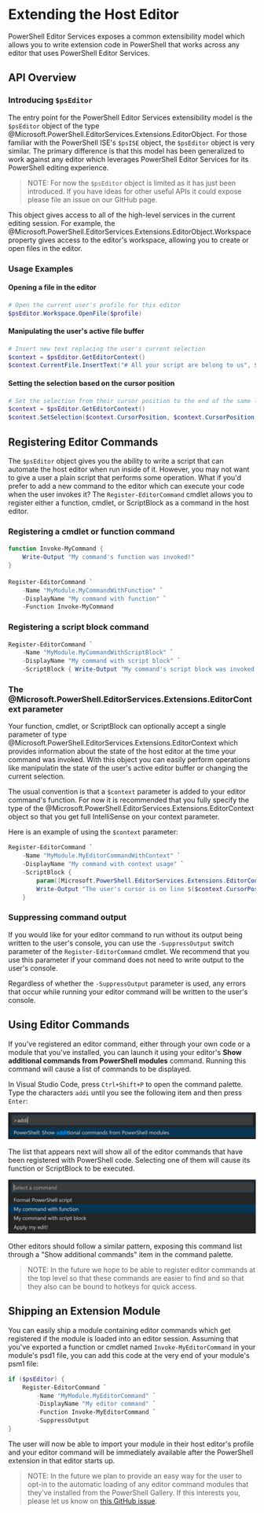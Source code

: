 # Extending the Host Editor

PowerShell Editor Services exposes a common extensibility model which allows
you to write extension code in PowerShell that works across any editor that
uses PowerShell Editor Services.

## API Overview

### Introducing `$psEditor`

The entry point for the PowerShell Editor Services extensibility model is the `$psEditor`
object of the type @Microsoft.PowerShell.EditorServices.Extensions.EditorObject. For
those familiar with the PowerShell ISE's `$psISE` object, the `$psEditor` object is very
similar.  The primary difference is that this model has been generalized to work against
any editor which leverages PowerShell Editor Services for its PowerShell editing experience.

> NOTE: For now the `$psEditor` object is limited as it has just been
> introduced.  If you have ideas for other useful APIs it could expose
> please file an issue on our GitHub page.

This object gives access to all of the high-level services in the current
editing session.  For example, the @Microsoft.PowerShell.EditorServices.Extensions.EditorObject.Workspace
property gives access to the editor's workspace, allowing you to create or open files
in the editor.

### Usage Examples

#### Opening a file in the editor

```powershell
# Open the current user's profile for this editor
$psEditor.Workspace.OpenFile($profile)
```

#### Manipulating the user's active file buffer

```powershell
# Insert new text replacing the user's current selection
$context = $psEditor.GetEditorContext()
$context.CurrentFile.InsertText("# All your script are belong to us", $context.SelectedRange)
```

#### Setting the selection based on the cursor position

```powershell
# Set the selection from their cursor position to the end of the same line
$context = $psEditor.GetEditorContext()
$context.SetSelection($context.CursorPosition, $context.CursorPosition.GetLineEnd())
```

## Registering Editor Commands

The `$psEditor` object gives you the ability to write a script that can automate the
host editor when run inside of it.  However, you may not want to give a user a plain
script that performs some operation.  What if you'd prefer to add a new command to the
editor which can execute your code when the user invokes it?  The `Register-EditorCommand`
cmdlet allows you to register either a function, cmdlet, or ScriptBlock as a
command in the host editor.

### Registering a cmdlet or function command

```powershell
function Invoke-MyCommand {
    Write-Output "My command's function was invoked!"
}

Register-EditorCommand `
    -Name "MyModule.MyCommandWithFunction" `
    -DisplayName "My command with function" `
    -Function Invoke-MyCommand
```

### Registering a script block command

```powershell
Register-EditorCommand `
    -Name "MyModule.MyCommandWithScriptBlock" `
    -DisplayName "My command with script block" `
    -ScriptBlock { Write-Output "My command's script block was invoked!" }
```

### The @Microsoft.PowerShell.EditorServices.Extensions.EditorContext parameter

Your function, cmdlet, or ScriptBlock can optionally accept a single parameter
of type @Microsoft.PowerShell.EditorServices.Extensions.EditorContext which provides
information about the state of the host editor at the time your command was
invoked.  With this object you can easily perform operations like manipulatin the
state of the user's active editor buffer or changing the current selection.

The usual convention is that a `$context` parameter is added to your editor
command's function.  For now it is recommended that you fully specify the
type of the @Microsoft.PowerShell.EditorServices.Extensions.EditorContext object
so that you get full IntelliSense on your context parameter.

Here is an example of using the `$context` parameter:

```powershell
Register-EditorCommand `
    -Name "MyModule.MyEditorCommandWithContext" `
    -DisplayName "My command with context usage" `
    -ScriptBlock {
        param([Microsoft.PowerShell.EditorServices.Extensions.EditorContext]$context)
        Write-Output "The user's cursor is on line $($context.CursorPosition.Line)!"
    }
```

### Suppressing command output

If you would like for your editor command to run without its output being
written to the user's console, you can use the `-SuppressOutput` switch
parameter of the `Register-EditorCommand` cmdlet.  We recommend that you
use this parameter if your command does not need to write output to the
user's console.

Regardless of whether the `-SuppressOutput` parameter is used, any errors
that occur while running your editor command will be written to the user's
console.

## Using Editor Commands

If you've registered an editor command, either through your own code or
a module that you've installed, you can launch it using your editor's **Show
additional commands from PowerShell modules** command.  Running this command
will cause a list of commands to be displayed.

In Visual Studio Code, press `Ctrl+Shift+P` to open the command palette.  Type
the characters `addi` until you see the following item and then press `Enter`:

![Command palette screenshot](../images/vsc_command_palette.png)

The list that appears next will show all of the editor commands that have
been registered with PowerShell code.  Selecting one of them will cause its
function or ScriptBlock to be executed.

![Command list screenshot](../images/vsc_editor_command_list.png)

Other editors should follow a similar pattern, exposing this command list through
a "Show additional commands" item in the command palette.

> NOTE: In the future we hope to be able to register editor commands at the top level
> so that these commands are easier to find and so that they also can be bound to
> hotkeys for quick access.

## Shipping an Extension Module

You can easily ship a module containing editor commands which get registered
if the module is loaded into an editor session.  Assuming that you've exported
a function or cmdlet named `Invoke-MyEditorCommand` in your module's psd1
file, you can add this code at the very end of your module's psm1 file:

```powershell
if ($psEditor) {
    Register-EditorCommand `
        -Name "MyModule.MyEditorCommand" `
        -DisplayName "My editor command" `
        -Function Invoke-MyEditorCommand `
        -SuppressOutput
}
```

The user will now be able to import your module in their host editor's profile and
your editor command will be immediately available after the PowerShell extension
in that editor starts up.

> NOTE: In the future we plan to provide an easy way for the user to opt-in
> to the automatic loading of any editor command modules that they've installed
> from the PowerShell Gallery.  If this interests you, please let us know on
> [this GitHub issue](https://github.com/PowerShell/PowerShellEditorServices/issues/215).